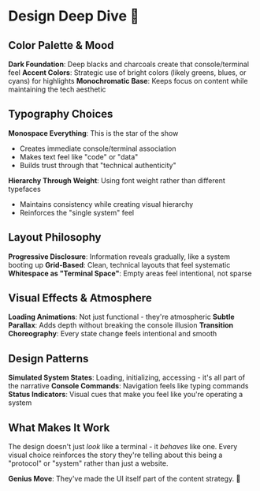 # Design Deep Dive 🎨

## Color Palette & Mood

**Dark Foundation**: Deep blacks and charcoals create that console/terminal feel
**Accent Colors**: Strategic use of bright colors (likely greens, blues, or cyans) for highlights
**Monochromatic Base**: Keeps focus on content while maintaining the tech aesthetic

## Typography Choices

**Monospace Everything**: This is the star of the show
- Creates immediate console/terminal association
- Makes text feel like "code" or "data"
- Builds trust through that "technical authenticity"

**Hierarchy Through Weight**: Using font weight rather than different typefaces
- Maintains consistency while creating visual hierarchy
- Reinforces the "single system" feel

## Layout Philosophy

**Progressive Disclosure**: Information reveals gradually, like a system booting up
**Grid-Based**: Clean, technical layouts that feel systematic
**Whitespace as "Terminal Space"**: Empty areas feel intentional, not sparse

## Visual Effects & Atmosphere

**Loading Animations**: Not just functional - they're atmospheric
**Subtle Parallax**: Adds depth without breaking the console illusion
**Transition Choreography**: Every state change feels intentional and smooth

## Design Patterns

**Simulated System States**: Loading, initializing, accessing - it's all part of the narrative
**Console Commands**: Navigation feels like typing commands
**Status Indicators**: Visual cues that make you feel like you're operating a system

## What Makes It Work

The design doesn't just *look* like a terminal - it *behaves* like one. Every visual choice reinforces the story they're telling about this being a "protocol" or "system" rather than just a website.

**Genius Move**: They've made the UI itself part of the content strategy. 🧠